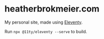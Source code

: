 # heatherbrokmeier.com
My personal site, made using [Eleventy](https://www.11ty.dev/).

Run `npx @11ty/eleventy --serve` to build.
